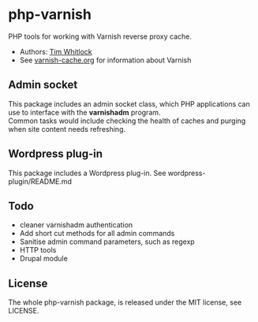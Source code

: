 # php-varnish

PHP tools for working with Varnish reverse proxy cache.

* Authors: [Tim Whitlock](http://twitter.com/timwhitlock)
* See [varnish-cache.org](http://varnish-cache.org/) for information about Varnish
	
## Admin socket

This package includes an admin socket class, which PHP applications can use to interface with the **varnishadm** program.  
Common tasks would include checking the health of caches and purging when site content needs refreshing.

## Wordpress plug-in

This package includes a Wordpress plug-in. See wordpress-plugin/README.md


## Todo

* cleaner varnishadm authentication
* Add short cut methods for all admin commands
* Sanitise admin command parameters, such as regexp
* HTTP tools
* Drupal module

## License

The whole php-varnish package, is released under the MIT license, see LICENSE.
